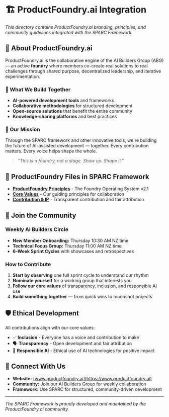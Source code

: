 # 🏗️ ProductFoundry.ai Integration

*This directory contains ProductFoundry.ai branding, principles, and community guidelines integrated with the SPARC Framework.*

## 🌟 About ProductFoundry.ai

ProductFoundry.ai is the collaborative engine of the AI Builders Group (ABG) — an active **foundry** where members co-create real solutions to real challenges through shared purpose, decentralized leadership, and iterative experimentation.

### 🚀 What We Build Together
- **AI-powered development tools** and frameworks
- **Collaborative methodologies** for structured development  
- **Open-source solutions** that benefit the entire community
- **Knowledge-sharing platforms** and best practices

### 🎯 Our Mission
Through the SPARC framework and other innovative tools, we're building the future of AI-assisted development — together. Every contribution matters. Every voice helps shape the whole.

> *"This is a foundry, not a stage. Show up. Shape it."*

## 📁 ProductFoundry Files in SPARC Framework

- **[ProductFoundry Principles](../ProductFoundryAI_principles.md)** - The Foundry Operating System v2.1
- **[Core Values](../core-values.md)** - Our guiding principles for collaboration
- **[Contribution & IP](../contribution-ip.md)** - Transparent contribution and fair attribution

## 🤝 Join the Community

### Weekly AI Builders Circle
- **New Member Onboarding:** Thursday 10:30 AM NZ time
- **Technical Focus Group:** Thursday 11:00 AM NZ time
- **6-Week Sprint Cycles** with showcases and retrospectives

### How to Contribute
1. **Start by observing** one full sprint cycle to understand our rhythm
2. **Nominate yourself** for a working group that interests you
3. **Follow our core values** of transparency, inclusion, and responsible AI use
4. **Build something together** — from quick wins to moonshot projects

## 🛡️ Ethical Development
All contributions align with our core values:
- ✅ **Inclusion** - Everyone has a voice and contribution to make
- 🗣️ **Transparency** - Open development and fair attribution
- 🤝 **Responsible AI** - Ethical use of AI technologies for positive impact

## 🔗 Connect With Us

- **Website:** [www.productfoundry.ai](https://www.productfoundry.ai)
- **Community:** Join our AI Builders Group for weekly collaboration
- **Framework:** Use SPARC for structured, community-driven development

---

*The SPARC Framework is proudly developed and maintained by the ProductFoundry.ai community.*